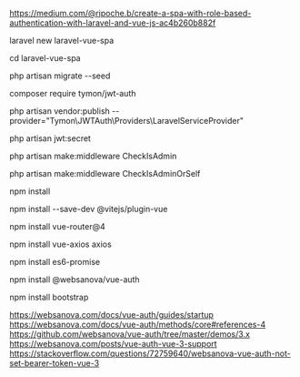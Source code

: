 https://medium.com/@ripoche.b/create-a-spa-with-role-based-authentication-with-laravel-and-vue-js-ac4b260b882f

laravel new laravel-vue-spa

cd laravel-vue-spa

php artisan migrate --seed

composer require tymon/jwt-auth

php artisan vendor:publish --provider="Tymon\JWTAuth\Providers\LaravelServiceProvider"

php artisan jwt:secret

php artisan make:middleware CheckIsAdmin

php artisan make:middleware CheckIsAdminOrSelf

npm install

npm install --save-dev @vitejs/plugin-vue

npm install vue-router@4

npm install vue-axios axios

npm install es6-promise

npm install @websanova/vue-auth

npm install bootstrap

https://websanova.com/docs/vue-auth/guides/startup
https://websanova.com/docs/vue-auth/methods/core#references-4
https://github.com/websanova/vue-auth/tree/master/demos/3.x
https://websanova.com/posts/vue-auth-vue-3-support
https://stackoverflow.com/questions/72759640/websanova-vue-auth-not-set-bearer-token-vue-3
